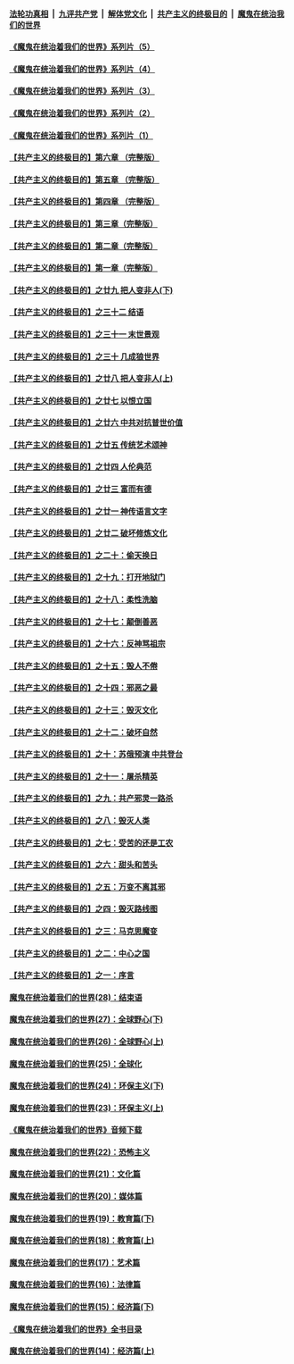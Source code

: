 ####  [法轮功真相](../../../../basic/blob/master/README.md?t=07271902) &nbsp;|&nbsp; [九评共产党](../../../../9ping.md/blob/master/README.md?t=07271902) &nbsp;|&nbsp; [解体党文化](../../../../jtdwh.md/blob/master/README.md?t=07271902)  &nbsp;|&nbsp; [共产主义的终极目的](../../../../gczydzjmd.md/blob/master/README.md?t=07271902) &nbsp;|&nbsp; [魔鬼在统治我们的世界](../../../../mgztzwmdsj.md/blob/master/README.md?t=07271902) 

#### [《魔鬼在统治着我们的世界》系列片（5）](../pages/nsc422/n12281419.md?t=07271902) 

#### [《魔鬼在统治着我们的世界》系列片（4）](../pages/nsc422/n12274024.md?t=07271902) 

#### [《魔鬼在统治着我们的世界》系列片（3）](../pages/nsc422/n12271322.md?t=07271902) 

#### [《魔鬼在统治着我们的世界》系列片（2）](../pages/nsc422/n12269049.md?t=07271902) 

#### [《魔鬼在统治着我们的世界》系列片（1）](../pages/nsc422/n12267575.md?t=07271902) 

#### [【共产主义的终极目的】第六章 （完整版）](../pages/nsc422/n11428913.md?t=07271902) 

#### [【共产主义的终极目的】第五章 （完整版）](../pages/nsc422/n11428912.md?t=07271902) 

#### [【共产主义的终极目的】第四章 （完整版）](../pages/nsc422/n11428907.md?t=07271902) 

#### [【共产主义的终极目的】第三章（完整版）](../pages/nsc422/n11428848.md?t=07271902) 

#### [【共产主义的终极目的】第二章（完整版）](../pages/nsc422/n11428831.md?t=07271902) 

#### [【共产主义的终极目的】第一章（完整版）](../pages/nsc422/n11417651.md?t=07271902) 

#### [【共产主义的终极目的】之廿九 把人变非人(下)](../pages/nsc422/n11344140.md?t=07271902) 

#### [【共产主义的终极目的】之三十二 结语](../pages/nsc422/n11360535.md?t=07271902) 

#### [【共产主义的终极目的】之三十一 末世景观](../pages/nsc422/n11351129.md?t=07271902) 

#### [【共产主义的终极目的】之三十 几成狼世界](../pages/nsc422/n11348280.md?t=07271902) 

#### [【共产主义的终极目的】之廿八 把人变非人(上)](../pages/nsc422/n11340492.md?t=07271902) 

#### [【共产主义的终极目的】之廿七 以恨立国](../pages/nsc422/n11336944.md?t=07271902) 

#### [【共产主义的终极目的】之廿六 中共对抗普世价值](../pages/nsc422/n11324785.md?t=07271902) 

#### [【共产主义的终极目的】之廿五 传统艺术颂神](../pages/nsc422/n11296396.md?t=07271902) 

#### [【共产主义的终极目的】之廿四 人伦典范](../pages/nsc422/n11296397.md?t=07271902) 

#### [【共产主义的终极目的】之廿三 富而有德](../pages/nsc422/n11283598.md?t=07271902) 

#### [【共产主义的终极目的】之廿一 神传语言文字](../pages/nsc422/n11263265.md?t=07271902) 

#### [【共产主义的终极目的】之廿二 破坏修炼文化](../pages/nsc422/n11245728.md?t=07271902) 

#### [【共产主义的终极目的】之二十：偷天换日](../pages/nsc422/n11238846.md?t=07271902) 

#### [【共产主义的终极目的】之十九：打开地狱门](../pages/nsc422/n11206376.md?t=07271902) 

#### [【共产主义的终极目的】之十八：柔性洗脑](../pages/nsc422/n11199994.md?t=07271902) 

#### [【共产主义的终极目的】之十七：颠倒善恶](../pages/nsc422/n11179782.md?t=07271902) 

#### [【共产主义的终极目的】之十六：反神骂祖宗](../pages/nsc422/n11166798.md?t=07271902) 

#### [【共产主义的终极目的】之十五：毁人不倦](../pages/nsc422/n11166792.md?t=07271902) 

#### [【共产主义的终极目的】之十四：邪恶之最](../pages/nsc422/n11150249.md?t=07271902) 

#### [【共产主义的终极目的】之十三：毁灭文化](../pages/nsc422/n11135227.md?t=07271902) 

#### [【共产主义的终极目的】之十二：破坏自然](../pages/nsc422/n11135214.md?t=07271902) 

#### [【共产主义的终极目的】之十：苏俄预演 中共登台](../pages/nsc422/n11118424.md?t=07271902) 

#### [【共产主义的终极目的】之十一：屠杀精英](../pages/nsc422/n11118442.md?t=07271902) 

#### [【共产主义的终极目的】之九：共产邪灵一路杀](../pages/nsc422/n11114139.md?t=07271902) 

#### [【共产主义的终极目的】之八：毁灭人类](../pages/nsc422/n11108503.md?t=07271902) 

#### [【共产主义的终极目的】之七：受苦的还是工农](../pages/nsc422/n11101809.md?t=07271902) 

#### [【共产主义的终极目的】之六：甜头和苦头](../pages/nsc422/n11096971.md?t=07271902) 

#### [【共产主义的终极目的】之五：万变不离其邪](../pages/nsc422/n11091285.md?t=07271902) 

#### [【共产主义的终极目的】之四：毁灭路线图](../pages/nsc422/n11086284.md?t=07271902) 

#### [【共产主义的终极目的】之三：马克思魔变](../pages/nsc422/n11061941.md?t=07271902) 

#### [【共产主义的终极目的】之二：中心之国](../pages/nsc422/n11047728.md?t=07271902) 

#### [【共产主义的终极目的】之一：序言](../pages/nsc422/n11086077.md?t=07271902) 

#### [魔鬼在统治着我们的世界(28)：结束语](../pages/nsc422/n10936246.md?t=07271902) 

#### [魔鬼在统治着我们的世界(27)：全球野心(下)](../pages/nsc422/n10928319.md?t=07271902) 

#### [魔鬼在统治着我们的世界(26)：全球野心(上)](../pages/nsc422/n10900318.md?t=07271902) 

#### [魔鬼在统治着我们的世界(25)：全球化](../pages/nsc422/n10788205.md?t=07271902) 

#### [魔鬼在统治着我们的世界(24)：环保主义(下)](../pages/nsc422/n10695307.md?t=07271902) 

#### [魔鬼在统治着我们的世界(23)：环保主义(上)](../pages/nsc422/n10688613.md?t=07271902) 

#### [《魔鬼在统治着我们的世界》音频下载](../pages/nsc422/n10635553.md?t=07271902) 

#### [魔鬼在统治着我们的世界(22)：恐怖主义](../pages/nsc422/n10614727.md?t=07271902) 

#### [魔鬼在统治着我们的世界(21)：文化篇](../pages/nsc422/n10597706.md?t=07271902) 

#### [魔鬼在统治着我们的世界(20)：媒体篇](../pages/nsc422/n10586579.md?t=07271902) 

#### [魔鬼在统治着我们的世界(19)：教育篇(下)](../pages/nsc422/n10564808.md?t=07271902) 

#### [魔鬼在统治着我们的世界(18)：教育篇(上)](../pages/nsc422/n10526970.md?t=07271902) 

#### [魔鬼在统治着我们的世界(17)：艺术篇](../pages/nsc422/n10499093.md?t=07271902) 

#### [魔鬼在统治着我们的世界(16)：法律篇](../pages/nsc422/n10485969.md?t=07271902) 

#### [魔鬼在统治着我们的世界(15)：经济篇(下)](../pages/nsc422/n10469975.md?t=07271902) 

#### [《魔鬼在统治着我们的世界》全书目录](../pages/nsc422/n10464261.md?t=07271902) 

#### [魔鬼在统治着我们的世界(14)：经济篇(上)](../pages/nsc422/n10457370.md?t=07271902) 

